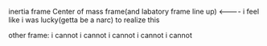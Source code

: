 inertia frame
Center of mass frame(and labatory frame line up) <---- i feel like i was lucky(getta be a narc) to realize this

other frame:
i cannot i cannot i cannot i cannot i cannot
